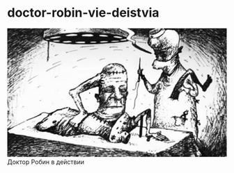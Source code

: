 # doctor-robin-vie-deistvia
![](https://github.com/nondejus/doctor-robin-vie-deistvia/blob/main/ArtBoard%20Image%20(323).jpg)
Доктор Робин в действии
